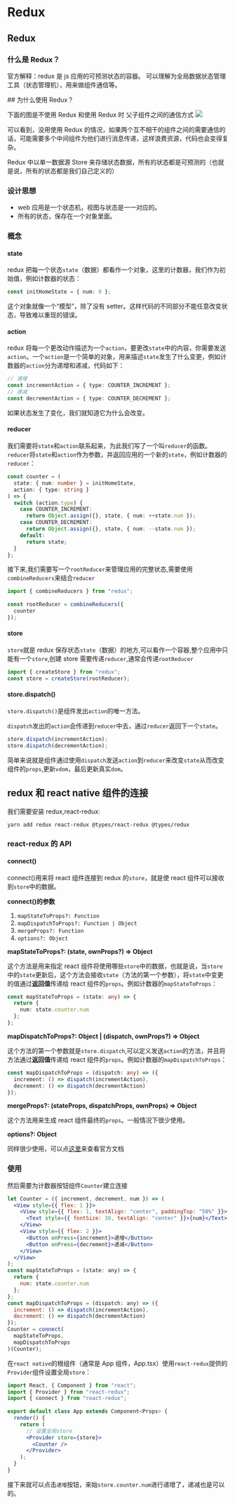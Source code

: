 # Redux

## Redux

### 什么是 Redux？

官方解释：redux 是 js 应用的可预测状态的容器。 可以理解为全局数据状态管理工具（状态管理机），用来做组件通信等。

\## 为什么使用 Redux？

下面的图是不使用 Redux 和使用 Redux 时 父子组件之间的通信方式 ![](https://oscimg.oschina.net/oscnet/90a9e69d3675d26d70dd270708d442188b3.jpg)

可以看到，没用使用 Redux 的情况，如果两个互不相干的组件之间的需要通信的话，可能需要多个中间组件为他们进行消息传递，这样浪费资源，代码也会变得复杂。

Redux 中以单一数据源 Store 来存储状态数据，所有的状态都是可预测的（也就是说，所有的状态都是我们自己定义的）

### 设计思想

* web 应用是一个状态机，视图与状态是一一对应的。
* 所有的状态，保存在一个对象里面。

### 概念

#### state

redux 把每一个状态`state`（数据）都看作一个对象，这里的计数器，我们作为初始值，例如计数器的状态：

```typescript
const initHomeState = { num: 0 };
```

这个对象就像一个“模型”，除了没有 setter。这样代码的不同部分不能任意改变状态，导致难以重现的错误。

#### action

redux 将每一个更改动作描述为一个`action`，要更改`state`中的内容，你需要发送`action`。一个`action`是一个简单的对象，用来描述`state`发生了什么变更，例如计数器的`action`分为递增和递减，代码如下：

```typescript
// 递增
const incrementAction = { type: COUNTER_INCREMENT };
// 递减
const decrementAction = { type: COUNTER_DECREMENT };
```

如果状态发生了变化，我们就知道它为什么会改变。

#### reducer

我们需要将`state`和`action`联系起来，为此我们写了一个叫`reducer`的函数。`reducer`将`state`和`action`作为参数，并返回应用的一个新的`state`，例如计数器的`reducer`：

```typescript
const counter = (
  state: { num: number } = initHomeState,
  action: { type: string }
) => {
  switch (action.type) {
    case COUNTER_INCREMENT:
      return Object.assign({}, state, { num: ++state.num });
    case COUNTER_DECREMENT:
      return Object.assign({}, state, { num: --state.num });
    default:
      return state;
  }
};
```

接下来,我们需要写一个`rootReducer`来管理应用的完整状态,需要使用`combineReducers`来结合`reducer`

```typescript
import { combineReducers } from "redux";
​
const rootReducer = combineReducers({
  counter
});
```

#### store

`store`就是 redux 保存状态`state`（数据）的地方,可以看作一个容器,整个应用中只能有一个`store`,创建 store 需要传递`reducer`,通常会传递`rootReducer`

```typescript
import { createStore } from "redux";
const store = createStore(rootReducer);
```

#### store.dispatch()

`store.dispatch()`是组件发出`action`的唯一方法。

`dispatch`发出的`action`会传递到`reducer`中去，通过`reducer`返回下一个`state`。

```typescript
store.dispatch(incrementAction);
store.dispatch(decrementAction);
```

简单来说就是组件通过使用`dispatch`发送`action`到`reducer`来改变`state`从而改变组件的`props`,更新`vdom`，最后更新真实`dom`。

## redux 和 react native 组件的连接

我们需要安装 redux,react-redux:

```bash
yarn add redux react-redux @types/react-redux @types/redux
```

### react-redux 的 API

#### connect()

connect()用来将 react 组件连接到 redux 的`store`，就是使 react 组件可以接收到`store`中的数据。

**connect()的参数**

1. `mapStateToProps?: Function`
2. `mapDispatchToProps?: Function | Object`
3. `mergeProps?: Function`
4. `options?: Object`

**mapStateToProps?: (state, ownProps?) => Object**

这个方法是用来指定 react 组件将使用哪些`store`中的数据，也就是说，当`store`中的`state`更新后，这个方法会接收`state`（方法的第一个参数），将`state`中变更的值通过**返回值**传递给 react 组件的`props`。例如计数器的`mapStateToProps`：

```typescript
const mapStateToProps = (state: any) => {
  return {
    num: state.counter.num
  };
};
```

**mapDispatchToProps?: Object | (dispatch, ownProps?) => Object**

这个方法的第一个参数就是`store.dispatch`,可以定义发送`action`的方法，并且将方法通过**返回值**传递给 react 组件的`props`。例如计数器的`mapDispatchToProps`：

```typescript
const mapDispatchToProps = (dispatch: any) => ({
  increment: () => dispatch(incrementAction),
  decrement: () => dispatch(decrementAction)
});
```

**mergeProps?: (stateProps, dispatchProps, ownProps) => Object**

这个方法用来生成 react 组件最终的`props`。一般情况下很少使用。

**options?: Object**

同样很少使用，可以点[这里](https://react-redux.js.org/api/connect#mergeprops-stateprops-dispatchprops-ownprops-object)来查看官方文档

### 使用

然后需要为计数器按钮组件`Counter`建立连接

```jsx
let Counter = ({ increment, decrement, num }) => (
  <View style={{ flex: 1 }}>
    <View style={{ flex: 1, textAlign: "center", paddingTop: "50%" }}>
      <Text style={{ fontSize: 30, textAlign: "center" }}>{num}</Text>
    </View>
    <View style={{ flex: 2 }}>
      <Button onPress={increment}>递增</Button>
      <Button onPress={decrement}>递减</Button>
    </View>
  </View>
);
const mapStateToProps = (state: any) => {
  return {
    num: state.counter.num
  };
};
const mapDispatchToProps = (dispatch: any) => ({
  increment: () => dispatch(incrementAction),
  decrement: () => dispatch(decrementAction)
});
Counter = connect(
  mapStateToProps,
  mapDispatchToProps
)(Counter);
```

在`react native`的根组件（通常是 App 组件，App.tsx）使用`react-redux`提供的`Provider`组件设置全局`store`：

```jsx
import React, { Component } from "react";
import { Provider } from "react-redux";
import { connect } from "react-redux";
​
export default class App extends Component<Props> {
  render() {
    return (
      // 设置全局store
      <Provider store={store}>
        <Counter />
      </Provider>
    );
  }
}
```

接下来就可以点击`递增`按钮，来始`store.counter.num`进行递增了，递减也是可以的。
